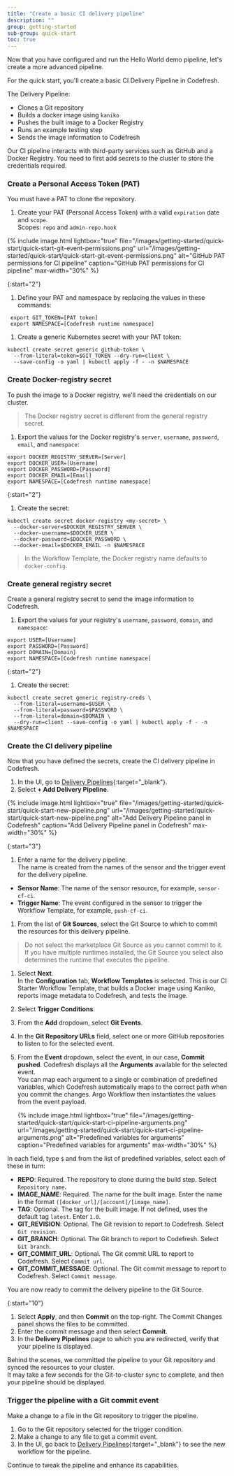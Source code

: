 ```yaml
---
title: "Create a basic CI delivery pipeline"
description: ""
group: getting-started
sub-group: quick-start
toc: true
---
```


Now that you have configured and run the Hello World demo pipeline, let's create a more advanced pipeline.  

For the quick start, you'll create a basic CI Delivery Pipeline in Codefresh.  

The Delivery Pipeline:  
* Clones a Git repository
* Builds a docker image using `kaniko`
* Pushes the built image to a Docker Registry
* Runs an example testing step
* Sends the image information to Codefresh

Our CI pipeline interacts with third-party services such as GitHub and a Docker Registry. You need to first add secrets to the cluster to store the credentials required. 


### Create a Personal Access Token (PAT)
You must have a PAT to clone the repository. 


1. Create your PAT (Personal Access Token) with a valid `expiration` date and `scope`.  
  Scopes: `repo` and `admin-repo.hook`  
  
  {% include 
   image.html 
   lightbox="true" 
   file="/images/getting-started/quick-start/quick-start-git-event-permissions.png" 
   url="/images/getting-started/quick-start/quick-start-git-event-permissions.png" 
   alt="GitHub PAT permissions for CI pipeline" 
   caption="GitHub PAT permissions for CI pipeline"
   max-width="30%" 
   %} 
 
{:start="2"}
1. Define your PAT and namespace by replacing the values in these commands:
  
```
 export GIT_TOKEN=[PAT token]
 export NAMESPACE=[Codefresh runtime namespace]
```

1. Create a generic Kubernetes secret with your PAT token:
  
```
kubectl create secret generic github-token \
  --from-literal=token=$GIT_TOKEN --dry-run=client \
  --save-config -o yaml | kubectl apply -f - -n $NAMESPACE
```

### Create Docker-registry secret
To push the image to a Docker registry, we'll need the credentials on our cluster.

> The Docker registry secret is different from the general registry secret.

1. Export the values for the Docker registry's `server`, `username`, `password`, `email`, and `namespace`:  
  
```
export DOCKER_REGISTRY_SERVER=[Server]
export DOCKER_USER=[Username]
export DOCKER_PASSWORD=[Password]
export DOCKER_EMAIL=[Email]
export NAMESPACE=[Codefresh runtime namespace]
```

{:start="2"}
1. Create the secret:   
  
``` 
kubectl create secret docker-registry <my-secret> \
  --docker-server=$DOCKER_REGISTRY_SERVER \
  --docker-username=$DOCKER_USER \
  --docker-password=$DOCKER_PASSWORD \
  --docker-email=$DOCKER_EMAIL -n $NAMESPACE
```

 > In the Workflow Template, the Docker registry name defaults to `docker-config`.


### Create general registry secret
Create a general registry secret to send the image information to Codefresh.

1. Export the values for your registry's `username`, `password`, `domain`, and `namespace`:  
  
```
export USER=[Username]
export PASSWORD=[Password]
export DOMAIN=[Domain]
export NAMESPACE=[Codefresh runtime namespace]
```
  
{:start="2"}
1. Create the secret:

```
kubectl create secret generic registry-creds \
  --from-literal=username=$USER \
  --from-literal=password=$PASSWORD \
  --from-literal=domain=$DOMAIN \
  --dry-run=client --save-config -o yaml | kubectl apply -f - -n $NAMESPACE
```

### Create the CI delivery pipeline
Now that you have defined the secrets, create the CI delivery pipeline in Codefresh.

1. In the UI, go to [Delivery Pipelines](https://g.codefresh.io/2.0/pipelines){:target="\_blank"}.
1. Select **+ Add Delivery Pipeline**.

  {% include 
   image.html 
   lightbox="true" 
   file="/images/getting-started/quick-start/quick-start-new-pipeline.png" 
   url="/images/getting-started/quick-start/quick-start-new-pipeline.png" 
   alt="Add Delivery Pipeline panel in Codefresh" 
   caption="Add Delivery Pipeline panel in Codefresh"
   max-width="30%" 
   %}

{:start="3"}
1. Enter a name for the delivery pipeline.  
  The name is created from the names of the sensor and the trigger event for the delivery pipeline.   
  * **Sensor Name**: The name of the sensor resource, for example, `sensor-cf-ci`.
  * **Trigger Name**: The event configured in the sensor to trigger the Workflow Template, for example, `push-cf-ci`.
1. From the list of **Git Sources**, select the Git Source to which to commit the resources for this delivery pipeline.  
  > Do not select the marketplace Git Source as you cannot commit to it.   
    If you have multiple runtimes installed, the Git Source you select also determines the runtime that executes the pipeline.
1. Select **Next**.  
  In the **Configuration** tab, **Workflow Templates** is selected. This is our CI Starter Workflow Template, that builds a Docker image using Kaniko, reports image metadata to Codefresh, and tests the image.
1. Select **Trigger Conditions**. 
1. From the **Add** dropdown, select **Git Events**.
1. In the **Git Repository URLs** field, select one or more GitHub repositories to listen to for the selected event. 
1. From the **Event** dropdown, select the event, in our case, **Commit pushed**.
  Codefresh displays all the **Arguments** available for the selected event.    
  You can map each argument to a single or combination of predefined variables, which Codefresh automatically maps to the correct path when you commit the changes. Argo Workflow then instantiates the values from the event payload.  
   
    {% include 
   image.html 
   lightbox="true" 
   file="/images/getting-started/quick-start/quick-start-ci-pipeline-arguments.png" 
   url="/images/getting-started/quick-start/quick-start-ci-pipeline-arguments.png" 
   alt="Predefined variables for arguments" 
   caption="Predefined variables for arguments"
   max-width="30%" 
   %}
     
  In each field, type `$` and from the list of predefined variables, select each of these in turn:  

  * **REPO**: Required. The repository to clone during the build step. Select `Repository name`.  
  * **IMAGE_NAME**: Required. The name for the built image. Enter the name in the format `([docker_url]/[account]/[image_name]`.  
  * **TAG**: Optional. The tag for the built image. If not defined, uses the default tag `latest`. Enter `1.0`.  
  * **GIT_REVISION**: Optional. The Git revision to report to Codefresh. Select `Git revision`.  
  * **GIT_BRANCH**: Optional. The Git branch to report to Codefresh. Select `Git branch`.  
  * **GIT_COMMIT_URL**: Optional. The Git commit URL to report to Codefresh. Select `Commit url`.  
  * **GIT_COMMIT_MESSAGE**: Optional. The Git commit message to report to Codefresh. Select `Commit message`.   
  
  You are now ready to commit the delivery pipeline to the Git Source.  

{:start="10"}
1. Select **Apply**, and then **Commit** on the top-right.
  The Commit Changes panel shows the files to be committed.
1. Enter the commit message and then select **Commit**.
1. In the **Delivery Pipelines** page to which you are redirected, verify that your pipeline is displayed. 

  Behind the scenes, we committed the pipeline to your Git repository and synced the resources to your cluster.  
  It may take a few seconds for the Git-to-cluster sync to complete, and then your pipeline should be displayed.

### Trigger the pipeline with a Git commit event
Make a change to a file in the Git repository to trigger the pipeline.

1. Go to the Git repository selected for the trigger condition.
1. Make a change to any file to get a commit event.
1. In the UI, go back to [Delivery Pipelines](https://g.codefresh.io/2.0/pipelines){:target="\_blank"} to see the new workflow for the pipeline.  

Continue to tweak the pipeline and enhance its capabilities. 




